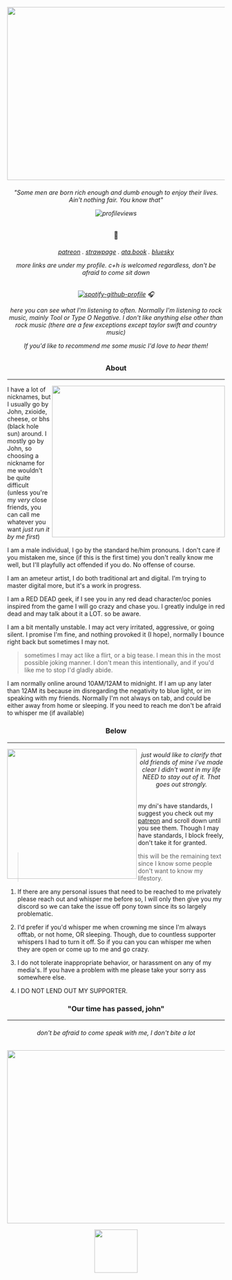   <p align="center">
  <img width="590" height="400" src="https://media.discordapp.net/attachments/1116747850282451045/1352240041111457843/ef3274b54b15e32b1d75e524dcea707d-removebg-preview.png?ex=67dd4b2d&is=67dbf9ad&hm=392cae6489567c78475b11059ccedf036be332d6974ffb369ad52f7e5503a6ff&=&format=webp&quality=lossless">
</p>

<h6 align="center">
  
  "*Some men are born rich enough and dumb enough to enjoy their lives. Ain't nothing fair. You know that*"



![profileviews](https://komarev.com/ghpvc/?username=cheesewezz&color=green)


<h3 align="center">🌿</h3>

<h6 align="center">

[patreon](https://www.patreon.com/c/user/posts?u=85089921) . [strawpage](https://chezzits.straw.page/) . [ata.book](https://zxioide.atabook.org/) . [bluesky](https://bsky.app/profile/cheesewezz.bsky.social)

more links are under my profile. c+h is welcomed regardless, don't be afraid to come sit down

<h6 align="center">
  
[![spotify-github-profile](https://spotify-github-profile.kittinanx.com/api/view?uid=314lk5plcho6tynqye2qelu5zs5m&cover_image=true&theme=novatorem&show_offline=true&background_color=121212&interchange=true&bar_color=53b14f&bar_color_cover=true)](https://spotify-github-profile.kittinanx.com/api/view?uid=314lk5plcho6tynqye2qelu5zs5m&redirect=true) 🎧

here you can see what I'm listening to often. Normally I'm listening to rock music, mainly Tool or Type O Negative. I don't like anything else other than rock music (there are a few exceptions except taylor swift and country music)

If you'd like to recommend me some music I'd love to hear them! 

<h3 align="center">About</h3>

-----

<img align="right" width="400" height="350" src="https://media.discordapp.net/attachments/1116747850282451045/1352372924916568124/6204200d6102e9ee2c93bc51a3e97b83-removebg-preview.png?ex=67ddc6ef&is=67dc756f&hm=50613c6fcca8b5f23a3eea116d3964f5d7e6810a8ee05af1eaf42cfb9a340fcb&=&format=webp&quality=lossless">

I have a lot of nicknames, but I usually go by John, zxioide, cheese, or bhs (black hole sun) around. I mostly go by John, so choosing a nickname for me wouldn't be quite difficult 
(unless you're my *very* close friends, you can call me whatever you want *just run it by me first*)

I am a male individual, I go by the standard he/him pronouns. I don't care if you mistaken me, since (if this is the first time) you don't really know me well, but I'll playfully act offended if you do. No offense of course.

I am an ameteur artist, I do both traditional art and digital. I'm trying to master digital more, but it's a work in progress.

I am a RED DEAD geek, if I see you in any red dead character/oc ponies inspired from the game I will go crazy and chase you. I greatly indulge in red dead and may talk about it a LOT. so be aware.

I am a bit mentally unstable. I may act very irritated, aggressive, or going silent. I promise I'm fine, and nothing provoked it (I hope), normally I bounce right back but sometimes I may not. 

> sometimes I may act like a flirt, or a big tease. I mean this in the most possible joking manner. I don't mean this intentionally, and if you'd like me to stop I'd gladly abide.

I am normally online around 10AM/12AM to midnight. If I am up any later than 12AM its because im disregarding the negativity to blue light, or im speaking with my friends. Normally I'm not always on tab, and could be either away from home or sleeping. If you need to reach me don't be afraid to whisper me (if available)

<h3 align="center">Below</h3>

--------

<img align="left" width="300" height="300" src="https://media.discordapp.net/attachments/1116747850282451045/1352378950885572708/7468b2c94376f3b382ea940580c5431e-removebg-preview.png?ex=67ddcc8b&is=67dc7b0b&hm=3f9d86a3b4f251419b84027432d6544277c2cb1b80713984c0397a4827c5ffc4&=&format=webp&quality=lossless">

<h6 align="center">just would like to clarify that old friends of mine i've made clear I didn't want in my life NEED to stay out of it. That goes out strongly.</h6>

my dni's have standards, I suggest you check out my [patreon](https://www.patreon.com/c/user/posts?u=85089921) and scroll down until you see them. Though I may have standards, I block freely, don't take it for granted.

> this will be the remaining text since I know some people don't want to know my lifestory.

1. If there are any personal issues that need to be reached to me privately please reach out and whisper me before so, I will only then give you my discord so we can take the issue off pony town since its so largely problematic.

2. I'd prefer if you'd whisper me when crowning me since I'm always offtab, or not home, OR sleeping. Though, due to countless supporter whispers I had to turn it off. So if you can you can whisper me when they are open or come up to me and go crazy.

3. I do not tolerate inappropriate behavior, or harassment on any of my media's. If you have a problem with me please take your sorry ass somewhere else.

4. I DO NOT LEND OUT MY SUPPORTER.

<h3 align="center">"Our time has passed, john"</h3>
  
------------

<h6 align="center">don't be afraid to come speak with me, I don't bite a lot</h6>

  <p align="center">
  <img width="590" height="400" src="https://i.pinimg.com/736x/f9/5c/c4/f95cc4a54cce939be0e732c64088b2ea.jpg">
</p>

<p align="center">
<img width="100" height="100" src="https://media.discordapp.net/attachments/1116747850282451045/1352384735493488651/0ae0cd06eea272c5399fd10c716d5714-removebg-preview.png?ex=67ddd1ef&is=67dc806f&hm=2b8f7692c9034add9874781b1eb6682f3578ef37cda4b2d4250f10733d5b9fde&=&format=webp&quality=lossless">
</p>

